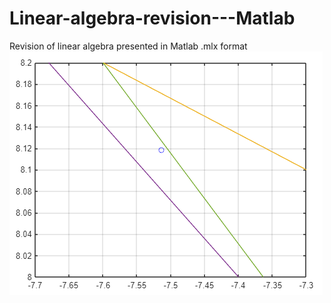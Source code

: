 # Linear-algebra-revision---Matlab
Revision of linear algebra presented in Matlab .mlx format
<img src="https://github.com/grzesiek2201/Linear-algebra-revision---Matlab/blob/main/images/algebra_teaser_1.png">
